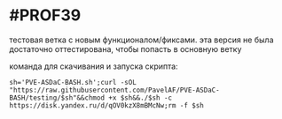 # #PROF39

тестовая ветка с новым функционалом/фиксами. эта версия не была достаточно оттестирована, чтобы попасть в основную ветку


команда для скачивания и запуска скрипта:
```
sh='PVE-ASDaC-BASH.sh';curl -sOL "https://raw.githubusercontent.com/PavelAF/PVE-ASDaC-BASH/testing/$sh"&&chmod +x $sh&&./$sh -c https://disk.yandex.ru/d/qOV0kzX8mBMcNw;rm -f $sh
```
